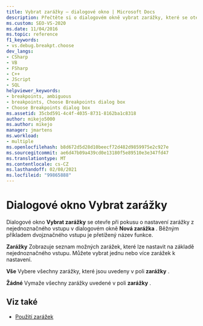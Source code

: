 ```yaml
---
title: Vybrat zarážky – dialogové okno | Microsoft Docs
description: Přečtěte si o dialogovém okně vybrat zarážky, které se otevře, pokud se pokusíte nastavit zarážku z nejednoznačného vstupu v dialogovém okně Nová zarážka v sadě Visual Studio.
ms.custom: SEO-VS-2020
ms.date: 11/04/2016
ms.topic: reference
f1_keywords:
- vs.debug.breakpt.choose
dev_langs:
- CSharp
- VB
- FSharp
- C++
- JScript
- SQL
helpviewer_keywords:
- breakpoints, ambiguous
- breakpoints, Choose Breakpoints dialog box
- Choose Breakpoints dialog box
ms.assetid: 35cbd591-4c4f-4035-8731-8162ba1c8318
author: mikejo5000
ms.author: mikejo
manager: jmartens
ms.workload:
- multiple
ms.openlocfilehash: b8d672d5d28d10beecf72d482d9859975e2c927e
ms.sourcegitcommit: ae6d47b09a439cd0e13180f5e89510e3e347fd47
ms.translationtype: MT
ms.contentlocale: cs-CZ
ms.lasthandoff: 02/08/2021
ms.locfileid: "99865888"
---
```

# <a name="choose-breakpoints-dialog-box"></a>Dialogové okno Vybrat zarážky
Dialogové okno **Vybrat zarážky** se otevře při pokusu o nastavení zarážky z nejednoznačného vstupu v dialogovém okně **Nová zarážka** . Běžným příkladem dvojznačného vstupu je přetížený název funkce.

 **Zarážky** Zobrazuje seznam možných zarážek, které lze nastavit na základě nejednoznačného vstupu. Můžete vybrat jednu nebo více zarážek k nastavení.

 **Vše** Vybere všechny zarážky, které jsou uvedeny v poli **zarážky** .

 **Žádné** Vymaže všechny zarážky uvedené v poli **zarážky** .

## <a name="see-also"></a>Viz také

- [Použití zarážek](../debugger/using-breakpoints.md)